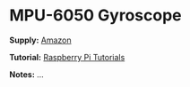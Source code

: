# MPU-6050 Gyroscope

**Supply:** [Amazon](https://www.amazon.ca/gp/product/B07P5YZ7ZD/ref=ppx_yo_dt_b_asin_title_o06_s00?ie=UTF8&psc=1)

**Tutorial:** [Raspberry Pi Tutorials](https://tutorials-raspberrypi.com/measuring-rotation-and-acceleration-raspberry-pi)

**Notes:** ...
